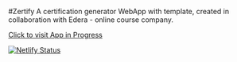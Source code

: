
#Zertify
A certification generator WebApp with template, created in collaboration with Edera - online course company.

[Click to visit App in Progress](https://zertify.netlify.com/)

[![Netlify Status](https://api.netlify.com/api/v1/badges/817771ad-5424-4f3c-a002-5aadff6e167e/deploy-status)](https://app.netlify.com/sites/zertify/deploys)


